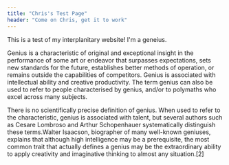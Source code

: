 ```yaml
---
title: "Chris's Test Page"
header: "Come on Chris, get it to work"
---
```


This is a test of my interplanitary website! I'm a geneius.

Genius is a characteristic of original and exceptional insight in the performance of some art or endeavor that surpasses expectations, sets new standards for the future, establishes better methods of operation, or remains outside the capabilities of competitors. Genius is associated with intellectual ability and creative productivity. The term genius can also be used to refer to people characterised by genius, and/or to polymaths who excel across many subjects.

There is no scientifically precise definition of genius. When used to refer to the characteristic, genius is associated with talent, but several authors such as Cesare Lombroso and Arthur Schopenhauer systematically distinguish these terms.Walter Isaacson, biographer of many well-known geniuses, explains that although high intelligence may be a prerequisite, the most common trait that actually defines a genius may be the extraordinary ability to apply creativity and imaginative thinking to almost any situation.[2]

